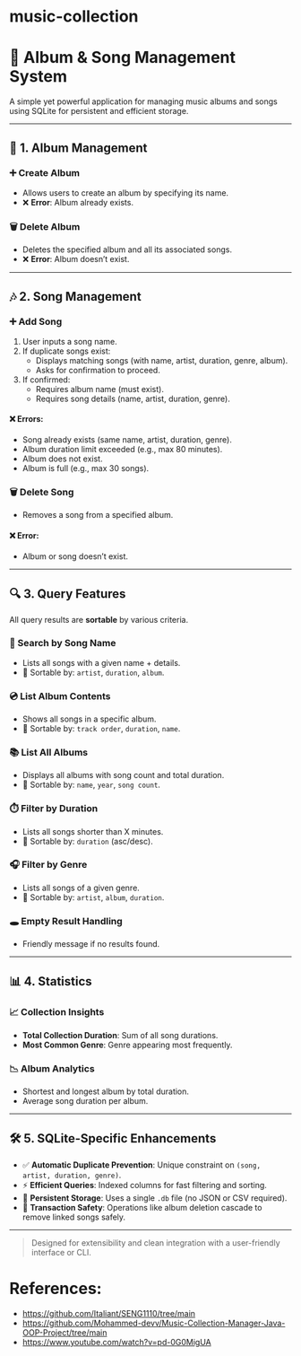 # music-collection
# 🎵 Album & Song Management System

A simple yet powerful application for managing music albums and songs using SQLite for persistent and efficient storage.

---

## 📁 1. Album Management

### ➕ Create Album
- Allows users to create an album by specifying its name.
- ❌ **Error**: Album already exists.

### 🗑️ Delete Album
- Deletes the specified album and all its associated songs.
- ❌ **Error**: Album doesn’t exist.

---

## 🎶 2. Song Management

### ➕ Add Song
1. User inputs a song name.
2. If duplicate songs exist:
   - Displays matching songs (with name, artist, duration, genre, album).
   - Asks for confirmation to proceed.
3. If confirmed:
   - Requires album name (must exist).
   - Requires song details (name, artist, duration, genre).

#### ❌ Errors:
- Song already exists (same name, artist, duration, genre).
- Album duration limit exceeded (e.g., max 80 minutes).
- Album does not exist.
- Album is full (e.g., max 30 songs).

### 🗑️ Delete Song
- Removes a song from a specified album.

#### ❌ Error:
- Album or song doesn’t exist.

---

## 🔍 3. Query Features

All query results are **sortable** by various criteria.

### 🔎 Search by Song Name
- Lists all songs with a given name + details.
- 📌 Sortable by: `artist`, `duration`, `album`.

### 💿 List Album Contents
- Shows all songs in a specific album.
- 📌 Sortable by: `track order`, `duration`, `name`.

### 📚 List All Albums
- Displays all albums with song count and total duration.
- 📌 Sortable by: `name`, `year`, `song count`.

### ⏱️ Filter by Duration
- Lists all songs shorter than X minutes.
- 📌 Sortable by: `duration` (asc/desc).

### 🎧 Filter by Genre
- Lists all songs of a given genre.
- 📌 Sortable by: `artist`, `album`, `duration`.

### 🕳️ Empty Result Handling
- Friendly message if no results found.

---

## 📊 4. Statistics

### 📈 Collection Insights
- **Total Collection Duration**: Sum of all song durations.
- **Most Common Genre**: Genre appearing most frequently.

### 📉 Album Analytics
- Shortest and longest album by total duration.
- Average song duration per album.

---

## 🛠️ 5. SQLite-Specific Enhancements

- ✅ **Automatic Duplicate Prevention**: Unique constraint on `(song, artist, duration, genre)`.
- ⚡ **Efficient Queries**: Indexed columns for fast filtering and sorting.
- 💾 **Persistent Storage**: Uses a single `.db` file (no JSON or CSV required).
- 🔐 **Transaction Safety**: Operations like album deletion cascade to remove linked songs safely.

---

> Designed for extensibility and clean integration with a user-friendly interface or CLI.

# References:
- https://github.com/Italiant/SENG1110/tree/main
- https://github.com/Mohammed-devv/Music-Collection-Manager-Java-OOP-Project/tree/main
- https://www.youtube.com/watch?v=pd-0G0MigUA
